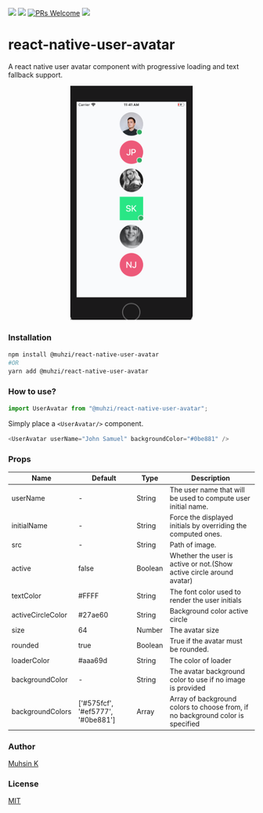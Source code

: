 ![](https://img.shields.io/npm/v/@muhzi/react-native-user-avatar.svg?style=flat)
![](https://img.shields.io/npm/dt/@muhzi/react-native-user-avatar.svg)
[![PRs Welcome](https://img.shields.io/badge/PRs-welcome-brightgreen.svg)](http://makeapullrequest.com)
![](https://img.shields.io/npm/l/@muhzi/react-native-user-avatar.svg)

# react-native-user-avatar

A react native user avatar component with progressive loading and text fallback support.

<p align="center" >
   <img src="./assets/ios.png" title="iOS" width="250">
  
</p>

### Installation

```sh
npm install @muhzi/react-native-user-avatar
#OR
yarn add @muhzi/react-native-user-avatar
```

### How to use?

```js
import UserAvatar from "@muhzi/react-native-user-avatar";
```

Simply place a `<UserAvatar/>` component.

```js
<UserAvatar userName="John Samuel" backgroundColor="#0be881" />
```

### Props

<table class="table">
<thead><tr>
  <th>Name</th><th>Default</th><th>Type</th><th>Description</th>
</tr></thead>
<tbody>
  <tr><td>userName</td>
    <td> - </td>
    <td> String </td>
    <td>The user name that will be used to compute user initial name.</td></tr>
  <tr><td>initialName</td>
    <td> - </td>
    <td> String </td>
    <td>Force the displayed initials by overriding the computed ones.</td></tr>
  <tr><td>src</td>
    <td> - </td>
    <td> String </td>
    <td>Path of image.</td></tr>
  <tr><td>active</td>
    <td> false </td>
    <td> Boolean </td>
    <td>Whether the user is active or not.(Show active circle around avatar)</td></tr>
  <tr><td>textColor</td>
    <td> #FFFF </td>
    <td> String </td>
    <td>The font color used to render the user initials</td></tr>
    <tr><td>activeCircleColor</td>
    <td> #27ae60 </td>
    <td> String </td>
    <td>Background color active circle</td></tr>
  <tr><td>size</td>
    <td> 64 </td>
    <td> Number </td>
    <td>The avatar size</td></tr>
  <tr><td>rounded</td>
    <td> true </td>
     <td> Boolean </td>
    <td>True if the avatar must be rounded.</td></tr>
     <tr><td>loaderColor</td>
    <td> #aaa69d </td>
    <td> String </td>
    <td>The color of loader</td></tr>
     <tr><td>backgroundColor</td>
    <td> - </td>
    <td> String </td>
    <td>The avatar background color to use if no image is provided</td></tr>
    <tr><td>backgroundColors</td>
    <td> ['#575fcf', '#ef5777', '#0be881'] </td>
    <td> Array </td>
    <td>Array of background colors to choose from, if no background color is specified</td></tr>
   </tbody>
</table>

### Author

[Muhsin K](https://muhzi.com/)

### License

[MIT](./LICENSE)
